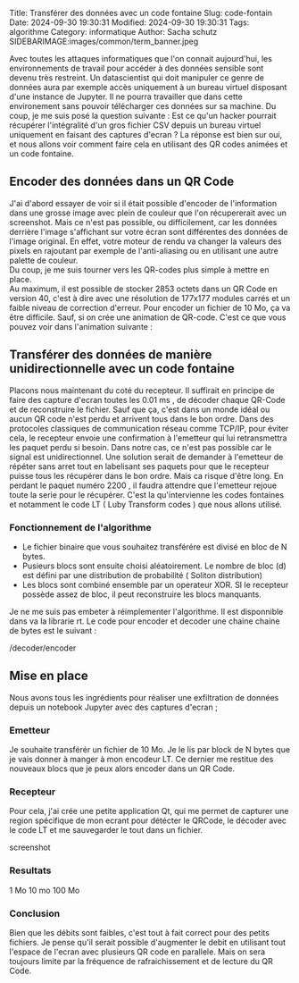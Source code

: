 Title: Transférer des données avec un code fontaine
Slug: code-fontain
Date: 2024-09-30 19:30:31
Modified: 2024-09-30 19:30:31
Tags: algorithme
Category: informatique
Author: Sacha schutz
SIDEBARIMAGE:images/common/term_banner.jpeg


Avec toutes les attaques informatiques que l'on connait aujourd'hui, 
les environnements de travail pour accéder à des données sensible sont devenu très restreint.
Un datascientist qui doit manipuler ce genre de données aura par exemple accès uniquement à un bureau 
virtuel disposant d'une instance de Jupyter. Il ne pourra travailler que dans cette environement 
sans pouvoir télécharger ces données sur sa machine. 
Du coup, je me suis posé la question suivante : Est ce qu'un hacker pourrait récupérer
l'intégralité d'un gros fichier CSV depuis un bureau virtuel uniquement en faisant des captures
d'ecran ? La réponse est bien sur oui, et nous allons voir comment faire cela en utilisant 
des QR codes animées et un code fontaine.

## Encoder des données dans un QR Code

J'ai d'abord essayer de voir si il était possible d'encoder de l'information dans une grosse 
image avec plein de couleur que l'on récupererait avec un screenshot. Mais ce n'est pas possible,
ou difficilement, car les données derrière l'image s'affichant sur votre écran sont différentes 
des données de l'image original. En effet, votre moteur de rendu va changer la valeurs des pixels 
en rajoutant par exemple de l'anti-aliasing ou en utilisant une autre palette de couleur.     
Du coup, je me suis tourner vers les QR-codes plus simple à mettre en place.   
Au maximum, il est possible de stocker 2853 octets dans un QR Code en version 40, c'est à dire avec une 
résolution de 177x177 modules carrés et un faible niveau de correction d'erreur.
Pour encoder un fichier de 10 Mo, ça va être difficile. Sauf, si on crée une animation de QR-code. 
C'est ce que vous pouvez voir dans l'animation suivante : 



## Transférer des données de manière unidirectionnelle avec  un code fontaine
Placons nous maintenant du coté du recepteur. Il suffirait en principe de faire des capture d'ecran toutes les 0.01 ms , de décoder 
chaque QR-Code et de reconstruire le fichier. Sauf que ça, c'est dans un monde idéal ou aucun QR code n'est perdu et arrivent tous
dans le bon ordre. Dans des protocoles classiques de communication réseau comme TCP/IP, pour éviter cela, 
le recepteur envoie une confirmation à l'emetteur qui lui retransmettra les paquet perdu si besoin. Dans notre cas, ce n'est pas 
possible car le signal est unidirectionnel. Une solution serait de demander à l'emetteur de répéter sans arret tout en labelisant 
ses paquets pour que le recepteur puisse tous les récupérer dans le bon ordre. Mais ca risque d'être long. En perdant le paquet 
numéro 2200 , il faudra attendre que l'emetteur rejoue toute la serie pour le récupérer. 
C'est la qu'intervienne les codes fontaines et notamment le code LT ( Luby Transform codes ) que nous allons utilisé. 

### Fonctionnement de l'algorithme 
- Le fichier binaire que vous souhaitez transférére est divisé en bloc de N bytes.
- Pusieurs blocs sont ensuite choisi aléatoirement. Le nombre de bloc (d) est défini par une distribution de probabilité ( Soliton distribution)
- Les blocs sont combiné ensemble par un operateur XOR. SI le recepteur possède assez de bloc, il peut reconstruire les blocs manquants.

Je ne me suis pas embeter à réimplementer l'algorithme. Il est disponnible dans va la librarie rt. Le code pour encoder 
et decoder  une chaine chaine de bytes est le suivant : 

/decoder/encoder


## Mise en place 

Nous avons tous les ingrédients pour réaliser une exfiltration de données depuis un notebook Jupyter avec des captures d'ecran ;

### Emetteur 

Je souhaite transférér un fichier de 10 Mo. Je le lis par block de N bytes que je vais donner à manger à mon encodeur
LT. Ce dernier me restitue des nouveaux blocs que je peux alors encoder dans un QR Code.



### Recepteur 
Pour cela, j'ai crée une petite application Qt, qui me permet de capturer une region spécifique de mon ecrant 
pour détécter le QRCode, le décoder avec le code LT et me sauvegarder le tout dans un fichier. 

screenshot 



### Resultats 

1 Mo
10 mo
100 Mo 


### Conclusion 
Bien que les débits sont faibles, c'est tout à fait correct pour des petits fichiers. Je pense qu'il serait possible d'augmenter 
le debit en utilisant tout l'espace de l'ecran avec plusieurs QR code en parallele.
Mais on sera toujours limite par la fréquence de rafraichissement et de lecture du QR Code. 








 












